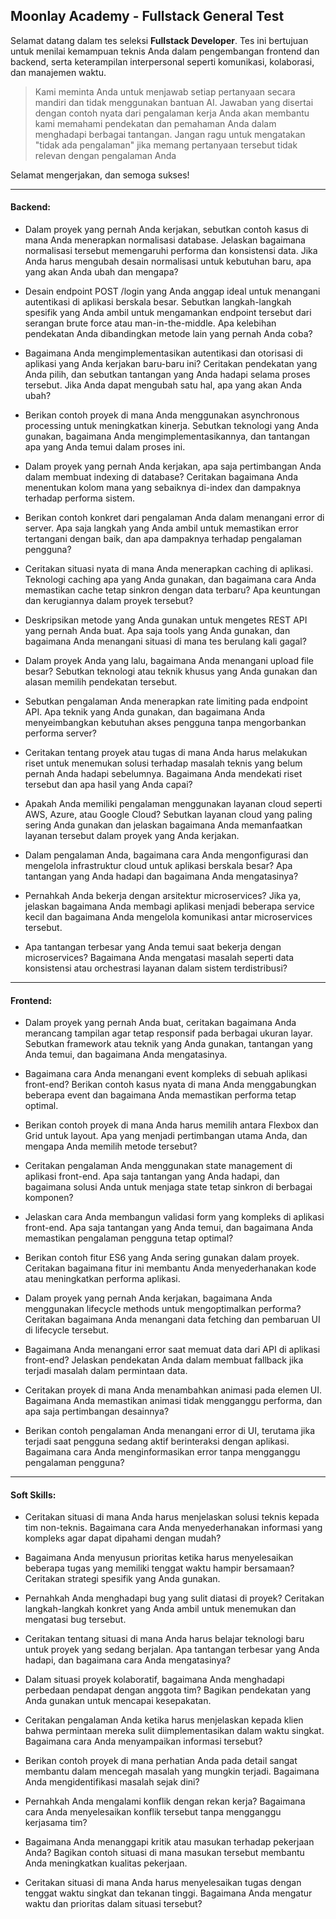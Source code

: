 
## Moonlay Academy - Fullstack General Test

Selamat datang dalam tes seleksi **Fullstack Developer**. Tes ini bertujuan untuk menilai kemampuan teknis Anda dalam pengembangan frontend dan backend, serta keterampilan interpersonal seperti komunikasi, kolaborasi, dan manajemen waktu.

> Kami meminta Anda untuk menjawab setiap pertanyaan secara mandiri dan tidak menggunakan bantuan AI. Jawaban yang disertai dengan contoh nyata dari pengalaman kerja Anda akan membantu kami memahami pendekatan dan pemahaman Anda dalam menghadapi berbagai tantangan. Jangan ragu untuk mengatakan "tidak ada pengalaman" jika memang pertanyaan tersebut tidak relevan dengan pengalaman Anda

Selamat mengerjakan, dan semoga sukses!

---

#### Backend:

- Dalam proyek yang pernah Anda kerjakan, sebutkan contoh kasus di mana Anda menerapkan normalisasi database. Jelaskan bagaimana normalisasi tersebut memengaruhi performa dan konsistensi data. Jika Anda harus mengubah desain normalisasi untuk kebutuhan baru, apa yang akan Anda ubah dan mengapa?

- Desain endpoint POST /login yang Anda anggap ideal untuk menangani autentikasi di aplikasi berskala besar. Sebutkan langkah-langkah spesifik yang Anda ambil untuk mengamankan endpoint tersebut dari serangan brute force atau man-in-the-middle. Apa kelebihan pendekatan Anda dibandingkan metode lain yang pernah Anda coba?

- Bagaimana Anda mengimplementasikan autentikasi dan otorisasi di aplikasi yang Anda kerjakan baru-baru ini? Ceritakan pendekatan yang Anda pilih, dan sebutkan tantangan yang Anda hadapi selama proses tersebut. Jika Anda dapat mengubah satu hal, apa yang akan Anda ubah?

- Berikan contoh proyek di mana Anda menggunakan asynchronous processing untuk meningkatkan kinerja. Sebutkan teknologi yang Anda gunakan, bagaimana Anda mengimplementasikannya, dan tantangan apa yang Anda temui dalam proses ini.

- Dalam proyek yang pernah Anda kerjakan, apa saja pertimbangan Anda dalam membuat indexing di database? Ceritakan bagaimana Anda menentukan kolom mana yang sebaiknya di-index dan dampaknya terhadap performa sistem.

- Berikan contoh konkret dari pengalaman Anda dalam menangani error di server. Apa saja langkah yang Anda ambil untuk memastikan error tertangani dengan baik, dan apa dampaknya terhadap pengalaman pengguna?

- Ceritakan situasi nyata di mana Anda menerapkan caching di aplikasi. Teknologi caching apa yang Anda gunakan, dan bagaimana cara Anda memastikan cache tetap sinkron dengan data terbaru? Apa keuntungan dan kerugiannya dalam proyek tersebut?

- Deskripsikan metode yang Anda gunakan untuk mengetes REST API yang pernah Anda buat. Apa saja tools yang Anda gunakan, dan bagaimana Anda menangani situasi di mana tes berulang kali gagal?

- Dalam proyek Anda yang lalu, bagaimana Anda menangani upload file besar? Sebutkan teknologi atau teknik khusus yang Anda gunakan dan alasan memilih pendekatan tersebut.

- Sebutkan pengalaman Anda menerapkan rate limiting pada endpoint API. Apa teknik yang Anda gunakan, dan bagaimana Anda menyeimbangkan kebutuhan akses pengguna tanpa mengorbankan performa server?

- Ceritakan tentang proyek atau tugas di mana Anda harus melakukan riset untuk menemukan solusi terhadap masalah teknis yang belum pernah Anda hadapi sebelumnya. Bagaimana Anda mendekati riset tersebut dan apa hasil yang Anda capai?

- Apakah Anda memiliki pengalaman menggunakan layanan cloud seperti AWS, Azure, atau Google Cloud? Sebutkan layanan cloud yang paling sering Anda gunakan dan jelaskan bagaimana Anda memanfaatkan layanan tersebut dalam proyek yang Anda kerjakan.

- Dalam pengalaman Anda, bagaimana cara Anda mengonfigurasi dan mengelola infrastruktur cloud untuk aplikasi berskala besar? Apa tantangan yang Anda hadapi dan bagaimana Anda mengatasinya?

- Pernahkah Anda bekerja dengan arsitektur microservices? Jika ya, jelaskan bagaimana Anda membagi aplikasi menjadi beberapa service kecil dan bagaimana Anda mengelola komunikasi antar microservices tersebut.

- Apa tantangan terbesar yang Anda temui saat bekerja dengan microservices? Bagaimana Anda mengatasi masalah seperti data konsistensi atau orchestrasi layanan dalam sistem terdistribusi?

---

#### Frontend:
- Dalam proyek yang pernah Anda buat, ceritakan bagaimana Anda merancang tampilan agar tetap responsif pada berbagai ukuran layar. Sebutkan framework atau teknik yang Anda gunakan, tantangan yang Anda temui, dan bagaimana Anda mengatasinya.

- Bagaimana cara Anda menangani event kompleks di sebuah aplikasi front-end? Berikan contoh kasus nyata di mana Anda menggabungkan beberapa event dan bagaimana Anda memastikan performa tetap optimal.

- Berikan contoh proyek di mana Anda harus memilih antara Flexbox dan Grid untuk layout. Apa yang menjadi pertimbangan utama Anda, dan mengapa Anda memilih metode tersebut?

- Ceritakan pengalaman Anda menggunakan state management di aplikasi front-end. Apa saja tantangan yang Anda hadapi, dan bagaimana solusi Anda untuk menjaga state tetap sinkron di berbagai komponen?

- Jelaskan cara Anda membangun validasi form yang kompleks di aplikasi front-end. Apa saja tantangan yang Anda temui, dan bagaimana Anda memastikan pengalaman pengguna tetap optimal?

- Berikan contoh fitur ES6 yang Anda sering gunakan dalam proyek. Ceritakan bagaimana fitur ini membantu Anda menyederhanakan kode atau meningkatkan performa aplikasi.

- Dalam proyek yang pernah Anda kerjakan, bagaimana Anda menggunakan lifecycle methods untuk mengoptimalkan performa? Ceritakan bagaimana Anda menangani data fetching dan pembaruan UI di lifecycle tersebut.

- Bagaimana Anda menangani error saat memuat data dari API di aplikasi front-end? Jelaskan pendekatan Anda dalam membuat fallback jika terjadi masalah dalam permintaan data.

- Ceritakan proyek di mana Anda menambahkan animasi pada elemen UI. Bagaimana Anda memastikan animasi tidak mengganggu performa, dan apa saja pertimbangan desainnya?

- Berikan contoh pengalaman Anda menangani error di UI, terutama jika terjadi saat pengguna sedang aktif berinteraksi dengan aplikasi. Bagaimana cara Anda menginformasikan error tanpa mengganggu pengalaman pengguna?

---

#### Soft Skills:
- Ceritakan situasi di mana Anda harus menjelaskan solusi teknis kepada tim non-teknis. Bagaimana cara Anda menyederhanakan informasi yang kompleks agar dapat dipahami dengan mudah?

- Bagaimana Anda menyusun prioritas ketika harus menyelesaikan beberapa tugas yang memiliki tenggat waktu hampir bersamaan? Ceritakan strategi spesifik yang Anda gunakan.

- Pernahkah Anda menghadapi bug yang sulit diatasi di proyek? Ceritakan langkah-langkah konkret yang Anda ambil untuk menemukan dan mengatasi bug tersebut.

- Ceritakan tentang situasi di mana Anda harus belajar teknologi baru untuk proyek yang sedang berjalan. Apa tantangan terbesar yang Anda hadapi, dan bagaimana cara Anda mengatasinya?

- Dalam situasi proyek kolaboratif, bagaimana Anda menghadapi perbedaan pendapat dengan anggota tim? Bagikan pendekatan yang Anda gunakan untuk mencapai kesepakatan.

- Ceritakan pengalaman Anda ketika harus menjelaskan kepada klien bahwa permintaan mereka sulit diimplementasikan dalam waktu singkat. Bagaimana cara Anda menyampaikan informasi tersebut?

- Berikan contoh proyek di mana perhatian Anda pada detail sangat membantu dalam mencegah masalah yang mungkin terjadi. Bagaimana Anda mengidentifikasi masalah sejak dini?

- Pernahkah Anda mengalami konflik dengan rekan kerja? Bagaimana cara Anda menyelesaikan konflik tersebut tanpa mengganggu kerjasama tim?

- Bagaimana Anda menanggapi kritik atau masukan terhadap pekerjaan Anda? Bagikan contoh situasi di mana masukan tersebut membantu Anda meningkatkan kualitas pekerjaan.

- Ceritakan situasi di mana Anda harus menyelesaikan tugas dengan tenggat waktu singkat dan tekanan tinggi. Bagaimana Anda mengatur waktu dan prioritas dalam situasi tersebut?